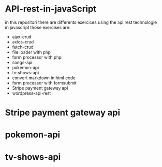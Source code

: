 # API-rest-in-javaScript
in this repositori there are differents exercices using the api rest technologie in javascript those exercises are:
* ajax-crud
* axios-crud
* fetch-crud
* file loader with php
* form processor with php
* songs-api
* pokemon-api
* tv-shows-api
* convert markdown in html code
* form processor with formsubmit
* Stripe payment gateway api
* wordpress-api-rest

# Stripe payment gateway api

# pokemon-api

# tv-shows-api
